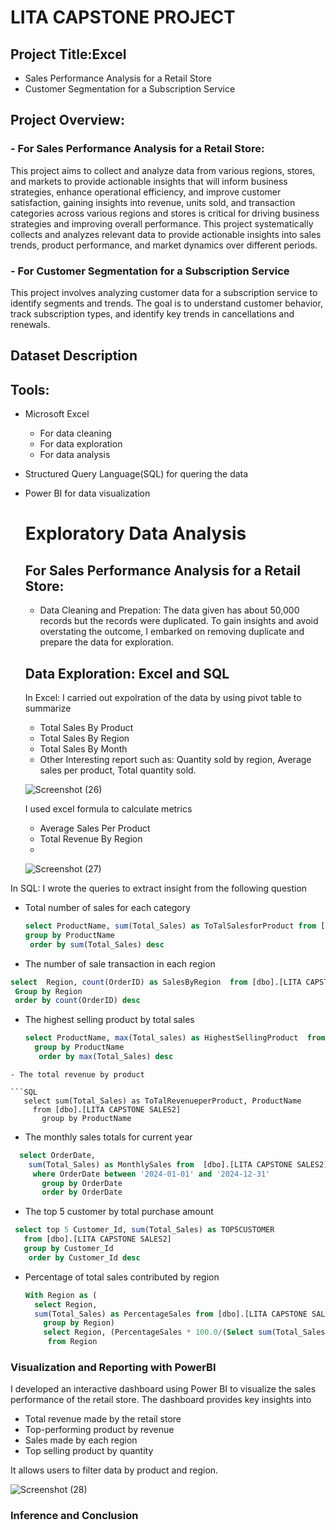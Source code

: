 # LITA CAPSTONE PROJECT

## Project Title:Excel
 - Sales Performance Analysis for a Retail Store
 - Customer Segmentation for a Subscription Service
  
## Project Overview:
### - For Sales Performance Analysis for a Retail Store:
This project aims to collect and analyze data from various regions, stores, and markets to provide actionable insights that will inform business strategies, enhance operational efficiency, and improve customer satisfaction, gaining insights into revenue, units sold, and transaction categories across various regions and stores is critical for driving business strategies and improving overall performance. This project systematically collects and analyzes relevant data to provide actionable insights into sales trends, product performance, and market dynamics over different periods.

### - For Customer Segmentation for a Subscription Service
   This project involves analyzing customer data for a subscription service to identify 
segments and trends. The goal is to understand customer behavior, track subscription types, 
and identify key trends in cancellations and renewals.

## Dataset Description

## Tools:
- Microsoft Excel
   - For data cleaning
   - For data exploration
   -  For data analysis
- Structured Query Language(SQL) for quering the data
- Power BI for data visualization
  
  # Exploratory Data Analysis
  ## For Sales Performance Analysis for a Retail Store:
  - Data Cleaning and Prepation: The data given has about 50,000 records but the records were duplicated. To gain insights and avoid overstating the outcome, I embarked on removing duplicate and prepare the data for exploration.
  ## Data Exploration: Excel and SQL
  In Excel: I carried out expolration of the data by using pivot table to summarize
   
    - Total Sales By Product
    - Total Sales By Region
    - Total Sales By Month
    -  Other Interesting report such as: Quantity sold by region, Average sales per product, Total quantity sold. 
 
     ![Screenshot (26)](https://github.com/user-attachments/assets/bd7e84fe-b7d1-4f8c-8fa6-120fd7c45f1c)

  I used excel formula to calculate metrics
  
   - Average Sales Per Product
   - Total Revenue By Region
   - 
    ![Screenshot (27)](https://github.com/user-attachments/assets/68d9ec7a-eaa4-4e9a-bc4c-3ca1b66960ca)

In SQL: I wrote the queries to extract insight from the  following question

- Total number of sales for each category

  ```SQL
  select ProductName, sum(Total_Sales) as ToTalSalesforProduct from [dbo].[LITA CAPSTONE SALES2]
  group by ProductName
   order by sum(Total_Sales) desc
  ```
- The number of sale transaction in each region
```SQL
select  Region, count(OrderID) as SalesByRegion  from [dbo].[LITA CAPSTONE SALES2]
 Group by Region
 order by count(OrderID) desc
```
- The highest selling product by total sales

  ```SQL
  select ProductName, max(Total_sales) as HighestSellingProduct  from [dbo].[LITA CAPSTONE SALES2]
    group by ProductName
     order by max(Total_Sales) desc
```
- The total revenue by product

```SQL
   select sum(Total_Sales) as ToTalRevenueperProduct, ProductName
     from [dbo].[LITA CAPSTONE SALES2]
       group by ProductName
```
- The monthly sales totals for current year

 ```SQL
   select OrderDate,
     sum(Total_Sales) as MonthlySales from  [dbo].[LITA CAPSTONE SALES2]
      where OrderDate between '2024-01-01' and '2024-12-31'
        group by OrderDate 
        order by OrderDate
```
- The top 5 customer by total purchase amount

 ```SQL
  select top 5 Customer_Id, sum(Total_Sales) as TOP5CUSTOMER
    from [dbo].[LITA CAPSTONE SALES2]
    group by Customer_Id
     order by Customer_Id desc
```
- Percentage of total sales contributed by region

  ```SQL
  With Region as (
    select Region,
    sum(Total_Sales) as PercentageSales from [dbo].[LITA CAPSTONE SALES2]
      group by Region)
      select Region, (PercentageSales * 100.0/(Select sum(Total_Sales) from [dbo].[LITA CAPSTONE SALES2])) as PercentageSales 
       from Region
  ```
### Visualization and Reporting with PowerBI

I developed an interactive dashboard using Power BI to visualize the sales performance of the retail store. The dashboard provides key insights into 
- Total revenue made by the retail store
- Top-performing product by revenue
- Sales made by each region
- Top selling product by quantity

 It allows users to filter data by product and region.

 ![Screenshot (28)](https://github.com/user-attachments/assets/d3c93f34-89a8-4ba5-a52a-4fc10fc0c15d)

 ### Inference and Conclusion
 








